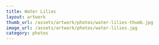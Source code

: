 ```yaml
---
title: Water Lilies
layout: artwork
thumb_url: /assets/artwork/photos/water-lilies-thumb.jpg
image_url: /assets/artwork/photos/water-lilies.jpg
category: photos
---
```

